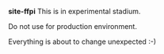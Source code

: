 **site-ffpi**
This is in experimental stadium.

Do not use for production environment.

Everything is about to change unexpected :-)
